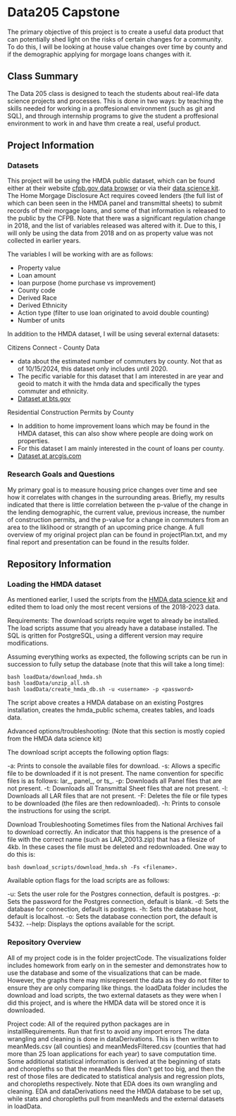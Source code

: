 # Data205 Capstone
The primary objective of this project is to create a useful data product that can potentially shed light on the risks of certain changes for a community. To do this, I will be looking at house value changes over time by county and if the demographic applying for morgage loans changes with it. 

## Class Summary
The Data 205 class is designed to teach the students about real-life data science projects and processes. This is done in two ways: by teaching the skills needed for working in a proffesional environment (such as git and SQL), and through internship programs to give the student a proffesional environment to work in and have thm create a real, useful product.

## Project Information

### Datasets
This project will be using the HMDA public dataset, which can be found either at their website [cfpb.gov data browser](https://ffiec.cfpb.gov/data-browser/) or via their [data science kit](https://github.com/cfpb/HMDA_Data_Science_Kit). The Home Morgage Disclosure Act requires coveed lenders (the full list of which can been seen in the HMDA panel and transmittal sheets) to submit records of their morgage loans, and some of that information is released to the public by the CFPB. Note that there was a significant regulation change in 2018, and the list of variables released was altered with it. Due to this, I will only be using the data from 2018 and on as property value was not collected in earlier years.

The variables I will be working with are as follows:
- Property value
- Loan amount
- loan purpose (home purchase vs improvement)
- County code
- Derived Race
- Derived Ethnicity
- Action type (filter to use loan originated to avoid double counting)
- Number of units


In addition to the HMDA dataset, I will be using several external datasets:

Citizens Connect - County Data
- data about the estimated number of commuters by county. Not that as of 10/15/2024, this dataset only includes until 2020.
- The pecific variable for this dataset that I am interested in are year and geoid to match it with the hmda data and specifically the types commuter and ethnicity.
- [Dataset at bts.gov](https://data.bts.gov/Research-and-Statistics/Citizen-Connect-County-data-live-/t3kh-5nek/about_data)

Residential Construction Permits by County
- In addition to home improvement loans which may be found in the HMDA dataset, this can also show where people are doing work on properties. 
- For this dataset I am mainly interested in the count of loans per county.
- [Dataset at arcgis.com](https://hudgis-hud.opendata.arcgis.com/datasets/HUD::residential-construction-permits-by-county/about)

### Research Goals and Questions
My primary goal is to measure housing price changes over time and see how it correlates with changes in the surrounding areas. Briefly, my results indicated that there is little correlation between the p-value of the change in the lending demographic, the current value, previous increase, the number of construction permits, and the p-value for a change in commuters from an area to the liklihood or strangth of an upcoming price change. A full overview of my original project plan can be found in projectPlan.txt, and my final report and presentation can be found in the results folder.

## Repository Information

### Loading the HMDA dataset
As mentioned earlier, I used the scripts from the [HMDA data science kit](https://github.com/cfpb/HMDA_Data_Science_Kit) and edited them to load only the most recent versions of the 2018-2023 data. 

Requirements: 
The download scripts require wget to already be installed.
The load scripts assume that you already have a database installed. The SQL is qritten for PostgreSQL, using a different version may require modifications.

Assuming everything works as expected, the following scripts can be run in succession to fully setup the database (note that this will take a long time):
```
bash loadData/download_hmda.sh
bash loadData/unzip_all.sh
bash loadData/create_hmda_db.sh -u <username> -p <password>
```
The script above creates a HMDA database on an existing Postgres installation, creates the hmda_public schema, creates tables, and loads data.

Advanced options/troubleshooting: (Note that this section is mostly copied from the HMDA data science kit)

The download script accepts the following option flags:

-a: Prints to console the available files for download.
-s: Allows a specific file to be downloaded if it is not present. The name convention for specific files is as follows: lar_, panel_, or ts_.
-p: Downloads all Panel files that are not present.
-t: Downloads all Transmittal Sheet files that are not present.
-l: Downloads all LAR files that are not present.
-F: Deletes the file or file types to be downloaded (the files are then redownloaded).
-h: Prints to console the instructions for using the script.

Download Troubleshooting
Sometimes files from the National Archives fail to download correctly. An indicator that this happens is the presence of a file with the correct name (such as LAR_20013.zip) that has a filesize of 4kb. In these cases the file must be deleted and redownloaded. One way to do this is:
```
bash download_scripts/download_hmda.sh -Fs <filename>.
```

Available option flags for the load scripts are as follows:

-u: Sets the user role for the Postgres connection, default is postgres.
-p: Sets the password for the Postgres connection, default is blank.
-d: Sets the database for connection, default is postgres.
-h: Sets the database host, default is localhost.
-o: Sets the database connection port, the default is 5432.
--help: Displays the options available for the script.

### Repository Overview

All of my project code is in the folder projectCode. The visualizations folder includes homework from early on in the semester and demonstrates how to use the database and some of the visualizations that can be made. However, the graphs there may misrepresent the data as they do not filter to ensure they are only comparing like things. the loadData folder includes the download and load scripts, the two external datasets as they were when I did this project, and is where the HMDA data will be stored once it is downloaded.

Project code:
All of the required python packages are in installRequirements. Run that first to avoid any import errors
The data wrangling and cleaning is done in dataDerivations. This is then written to meanMeds.csv (all counties) and meanMedsFiltered.csv (counties that had more than 25 loan applications for each year) to save computation time. Some additional statistical information is derived at the beginning of stats and choropleths so that the meanMeds files don't get too big, and then the rest of those files are dedicated to statistical analysis and regression plots, and choropleths respectively. Note that EDA does its own wrangling and cleaning. EDA and dataDerivations need the HMDA database to be set up, while stats and choropleths pull from meanMeds and the external datasets in loadData.